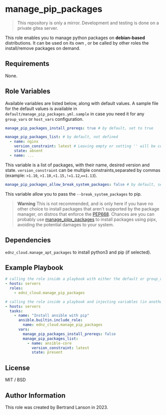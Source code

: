 manage_pip_packages
=========
> This repository is only a mirror. Development and testing is done on a private gitea server.

This role enables you to manage python packages on **debian-based** distributions. It can be used on its own , or be called by other roles the install/remove packages on demand.

Requirements
------------

None.

Role Variables
--------------
Available variables are listed below, along with default values. A sample file for the default values is available in `default/manage_pip_packages.yml.sample` in case you need it for any `group_vars` or `host_vars` configuration.

```yaml
manage_pip_packages_install_prereqs: true # by default, set to true
```
```yaml
manage_pip_packages_list: # by default, not defined
  - name: nginx
    version_constraint: latest # Leaving empty or setting '' will be considered as latest
    state: absent
  - name: ...
```
This variable is a list of packages, with their name, desired version and state. `version_constraint` can be multiple constraints,separated by commas (example: `>1.10`, `>1.10,<1.15,!=1.12`,`==1.13`).

```yaml
manage_pip_packages_allow_break_system_packages: false # by default, set to false
```
This variable allow you to pass the `--break_system_packages` to pip.

> **Warning**
> This is not recommended, and is only here if you have no other choice to install packages that aren't supported by the package manager, on distros that enforce the [PEP668](https://peps.python.org/pep-0668/). Chances are you can probably use [manage_pipx_packages](https://github.com/ednz_cloud/manage_pipx_packages) to install packages using pipx, avoiding the potential damages to your system.

Dependencies
------------

`ednz_cloud.manage_apt_packages` to install python3 and pip (if selected).

Example Playbook
----------------

```yaml
# calling the role inside a playbook with either the default or group_vars/host_vars
- hosts: servers
  roles:
    - ednz_cloud.manage_pip_packages
```

```yaml
# calling the role inside a playbook and injecting variables (in another role for example)
- hosts: servers
  tasks:
    - name: "Install ansible with pip"
      ansible.builtin.include_role:
        name: ednz_cloud.manage_pip_packages
      vars:
        manage_pip_packages_install_prereqs: false
        manage_pip_packages_list:
          - name: ansible-core
            version_constraint: latest
            state: present
```

License
-------

MIT / BSD

Author Information
------------------

This role was created by Bertrand Lanson in 2023.
